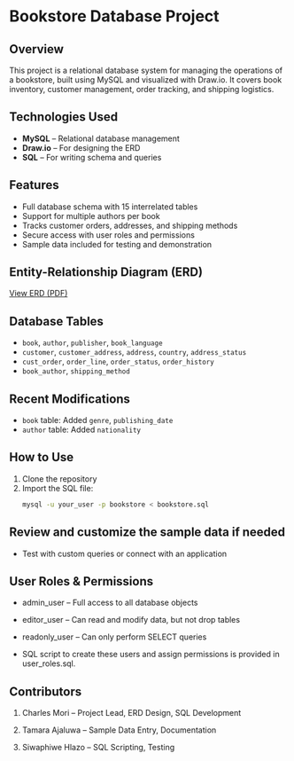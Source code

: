 # Bookstore Database Project

## Overview
This project is a relational database system for managing the operations of a bookstore, built using MySQL and visualized with Draw.io. It covers book inventory, customer management, order tracking, and shipping logistics.

## Technologies Used
- **MySQL** – Relational database management
- **Draw.io** – For designing the ERD
- **SQL** – For writing schema and queries

## Features
- Full database schema with 15 interrelated tables
- Support for multiple authors per book
- Tracks customer orders, addresses, and shipping methods
- Secure access with user roles and permissions
- Sample data included for testing and demonstration

## Entity-Relationship Diagram (ERD)
[View ERD (PDF)](./A_Entity-Relationship_Diagram_(ERD)_for_a_bookstore.drawio.pdf)

## Database Tables
- `book`, `author`, `publisher`, `book_language`
- `customer`, `customer_address`, `address`, `country`, `address_status`
- `cust_order`, `order_line`, `order_status`, `order_history`
- `book_author`, `shipping_method`

## Recent Modifications
- `book` table: Added `genre`, `publishing_date`
- `author` table: Added `nationality`

## How to Use
1. Clone the repository
2. Import the SQL file:
   ```bash
   mysql -u your_user -p bookstore < bookstore.sql

## Review and customize the sample data if needed

- Test with custom queries or connect with an application

## User Roles & Permissions
- admin_user – Full access to all database objects

- editor_user – Can read and modify data, but not drop tables

- readonly_user – Can only perform SELECT queries

- SQL script to create these users and assign permissions is provided in user_roles.sql.

## Contributors
1. Charles Mori – Project Lead, ERD Design, SQL Development

2. Tamara Ajaluwa – Sample Data Entry, Documentation

3. Siwaphiwe Hlazo – SQL Scripting, Testing
